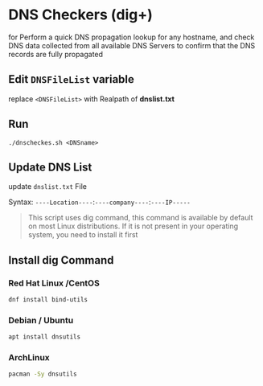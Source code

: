 # DNS Checkers (dig+)

for Perform a quick DNS propagation lookup for any hostname, and check DNS data collected from all available DNS Servers to confirm that the DNS records are fully propagated

## Edit `DNSFileList` variable

replace `<DNSFileList>` with Realpath of **dnslist.txt**

## Run 

```
./dnscheckes.sh <DNSname>
```

## Update DNS List

update `dnslist.txt` File



Syntax: `----Location----`:`----company----`:`----IP-----`
        


>This script uses dig command, this command is available by default on most Linux distributions. If it is not present in your operating system, you need to install it first

## Install dig Command

### Red Hat Linux /CentOS

```bash
dnf install bind-utils
```

### Debian / Ubuntu
```bash
apt install dnsutils
```

### ArchLinux
```bash
pacman -Sy dnsutils
```




